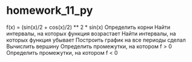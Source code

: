 # homework_11_py


f(x) = (sin(x)/2 + cos(x)/2) ** 2 * sin(x)
Определить корни
Найти интервалы, на которых функция возрастает
Найти интервалы, на которых функция убывает
Построить график на все периоды сделал
Вычислить вершину
Определить промежутки, на котором f > 0
Определить промежутки, на котором f < 0

